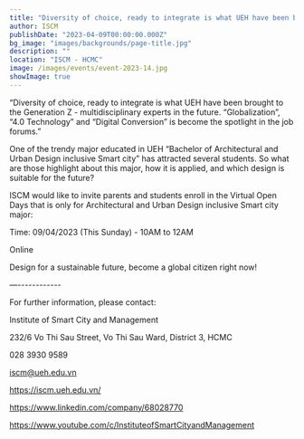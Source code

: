 ```yaml
---
title: "Diversity of choice, ready to integrate is what UEH have been brought to the Generation Z - multidisciplinary experts in the future“Globalization”, “4.0 Technology” and “Digital Conversion” is become the spotlight in the job forums"
author: ISCM
publishDate: "2023-04-09T00:00:00.000Z"
bg_image: "images/backgrounds/page-title.jpg"
description: "" 
location: "ISCM - HCMC"
image: /images/events/event-2023-14.jpg
showImage: true
---
```

“Diversity of choice, ready to integrate is what UEH have been brought to the Generation Z -  multidisciplinary experts in the future. “Globalization”, “4.0 Technology” and “Digital Conversion” is become the spotlight in the job forums.”

One of the trendy major educated in UEH “Bachelor of Architectural and Urban Design inclusive Smart city” has attracted several students. So what are those highlight about this major, how it is applied, and which design is suitable for the future?

ISCM would like to invite parents and students enroll in the Virtual Open Days that is only for Architectural and Urban Design inclusive Smart city major:

Time: 09/04/2023 (This Sunday) - 10AM to 12AM

Online

Design for a sustainable future, become a global citizen right now!

—------------

For further information, please contact:

Institute of Smart City and Management

232/6 Vo Thi Sau Street, Vo Thi Sau Ward, District 3, HCMC

028 3930 9589

iscm@ueh.edu.vn

https://iscm.ueh.edu.vn/

https://www.linkedin.com/company/68028770

https://www.youtube.com/c/InstituteofSmartCityandManagement